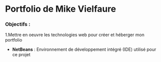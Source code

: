 # Portfolio de Mike Vielfaure

### Objectifs :

1.Mettre en oeuvre les technologies web pour créer et héberger mon portfolio



  - **NetBeans** : Environnement de développement intégré (IDE) utilisé pour ce projet

